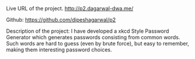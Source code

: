

Live URL of the project.  http://p2.dagarwal-dwa.me/

Github:   https://github.com/dipeshagarwal/p2

Description of the project:  I have developed a xkcd Style Password Generator which generates passwords consisting from common words. Such words are hard to guess (even by brute force), but easy to remember, making them interesting password choices.

